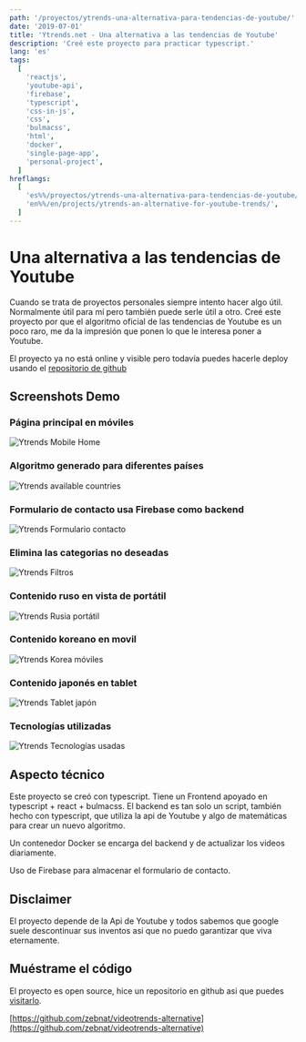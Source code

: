 ```yaml
---
path: '/proyectos/ytrends-una-alternativa-para-tendencias-de-youtube/'
date: '2019-07-01'
title: 'Ytrends.net - Una alternativa a las tendencias de Youtube'
description: 'Creé este proyecto para practicar typescript.'
lang: 'es'
tags:
  [
    'reactjs',
    'youtube-api',
    'firebase',
    'typescript',
    'css-in-js',
    'css',
    'bulmacss',
    'html',
    'docker',
    'single-page-app',
    'personal-project',
  ]
hreflangs:
  [
    'es%%/proyectos/ytrends-una-alternativa-para-tendencias-de-youtube/',
    'en%%/en/projects/ytrends-an-alternative-for-youtube-trends/',
  ]
---
```


# Una alternativa a las tendencias de Youtube

Cuando se trata de proyectos personales siempre intento hacer algo útil. Normalmente útil para mí pero también puede serle útil a otro. Creé este proyecto por que el algoritmo oficial de las tendencias de Youtube es un poco raro, me da la impresión que ponen lo que le interesa poner a Youtube.

El proyecto ya no está online y visible pero todavía puedes hacerle deploy usando el [repositorio de github](https://github.com/zebnat/videotrends-alternative)

## Screenshots Demo

### Página principal en móviles
![Ytrends Mobile Home](ytrends-mobile-home.png)

### Algoritmo generado para diferentes países
![Ytrends available countries](ytrends-available-countries.png)

### Formulario de contacto usa Firebase como backend
![Ytrends Formulario contacto](ytrends-contact-form.png)

### Elimina las categorias no deseadas
![Ytrends Filtros](ytrends-filters.png)

### Contenido ruso en vista de portátil
![Ytrends Rusia portátil](ytrends-laptop-russia.png)

### Contenido koreano en movil
![Ytrends Korea móviles](ytrends-mobile-korea.png)

### Contenido japonés en tablet
![Ytrends Tablet japón](ytrends-tablet-japan.png)

### Tecnologías utilizadas
![Ytrends Tecnologías usadas](ytrends-technologies-used.png)

## Aspecto técnico

Este proyecto se creó con typescript. Tiene un Frontend apoyado en typescript + react + bulmacss. El backend es tan solo un script, también hecho con typescript, que utiliza la api de Youtube y algo de matemáticas para crear un nuevo algoritmo.

Un contenedor Docker se encarga del backend y de actualizar los videos diariamente.

Uso de Firebase para almacenar el formulario de contacto.

## Disclaimer

El proyecto depende de la Api de Youtube y todos sabemos que google suele descontinuar sus inventos asi que no puedo garantizar que viva eternamente.

## Muéstrame el código

El proyecto es open source, hice un repositorio en github asi que puedes [visitarlo](https://github.com/zebnat/videotrends-alternative).

[https://github.com/zebnat/videotrends-alternative](https://github.com/zebnat/videotrends-alternative)

